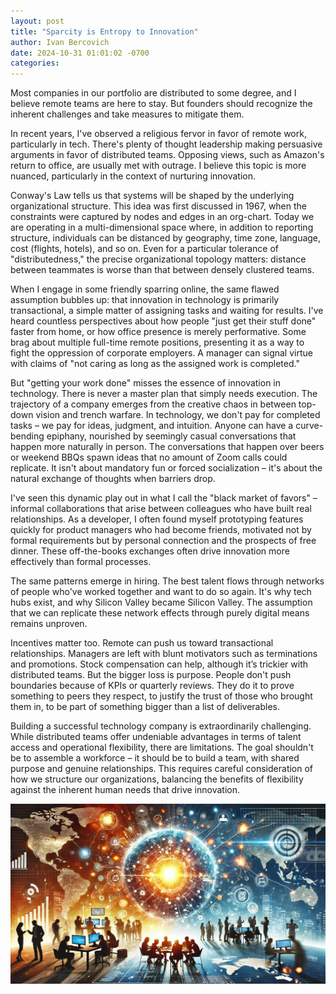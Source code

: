 ```yaml
---
layout: post
title: "Sparcity is Entropy to Innovation"
author: Ivan Bercovich
date: 2024-10-31 01:01:02 -0700
categories:
---
```


Most companies in our portfolio are distributed to some degree, and I believe remote teams are here to stay. But founders should recognize the inherent challenges and take measures to mitigate them.

In recent years, I've observed a religious fervor in favor of remote work, particularly in tech. There's plenty of thought leadership making persuasive arguments in favor of distributed teams. Opposing views, such as Amazon's return to office, are usually met with outrage. I believe this topic is more nuanced, particularly in the context of nurturing innovation.

Conway's Law tells us that systems will be shaped by the underlying organizational structure. This idea was first discussed in 1967, when the constraints were captured by nodes and edges in an org-chart. Today we are operating in a multi-dimensional space where, in addition to reporting structure, individuals can be distanced by geography, time zone, language, cost (flights, hotels), and so on. Even for a particular tolerance of "distributedness," the precise organizational topology matters: distance between teammates is worse than that between densely clustered teams.

When I engage in some friendly sparring online, the same flawed assumption bubbles up: that innovation in technology is primarily transactional, a simple matter of assigning tasks and waiting for results. I've heard countless perspectives about how people "just get their stuff done" faster from home, or how office presence is merely performative. Some brag about multiple full-time remote positions, presenting it as a way to fight the oppression of corporate employers. A manager can signal virtue with claims of "not caring as long as the assigned work is completed."

But "getting your work done" misses the essence of innovation in technology. There is never a master plan that simply needs execution. The trajectory of a company emerges from the creative chaos in between top-down vision and trench warfare. In technology, we don't pay for completed tasks – we pay for ideas, judgment, and intuition. Anyone can have a curve-bending epiphany, nourished by seemingly casual conversations that happen more naturally in person. The conversations that happen over beers or weekend BBQs spawn ideas that no amount of Zoom calls could replicate. It isn't about mandatory fun or forced socialization – it's about the natural exchange of thoughts when barriers drop.

I've seen this dynamic play out in what I call the "black market of favors" – informal collaborations that arise between colleagues who have built real relationships. As a developer, I often found myself prototyping features quickly for product managers who had become friends, motivated not by formal requirements but by personal connection and the prospects of free dinner. These off-the-books exchanges often drive innovation more effectively than formal processes.

The same patterns emerge in hiring. The best talent flows through networks of people who've worked together and want to do so again. It's why tech hubs exist, and why Silicon Valley became Silicon Valley. The assumption that we can replicate these network effects through purely digital means remains unproven.

Incentives matter too. Remote can push us toward transactional relationships. Managers are left with blunt motivators such as terminations and promotions. Stock compensation can help, although it’s trickier with distributed teams. But the bigger loss is purpose. People don't push boundaries because of KPIs or quarterly reviews. They do it to prove something to peers they respect, to justify the trust of those who brought them in, to be part of something bigger than a list of deliverables.

Building a successful technology company is extraordinarily challenging. While distributed teams offer undeniable advantages in terms of talent access and operational flexibility, there are limitations. The goal shouldn't be to assemble a workforce – it should be to build a team, with shared purpose and genuine relationships. This requires careful consideration of how we structure our organizations, balancing the benefits of flexibility against the inherent human needs that drive innovation.

[![Alt text](../assets/sparsity-is-entropy-to-innovation.webp)](../assets/sparsity-is-entropy-to-innovation.webp)
